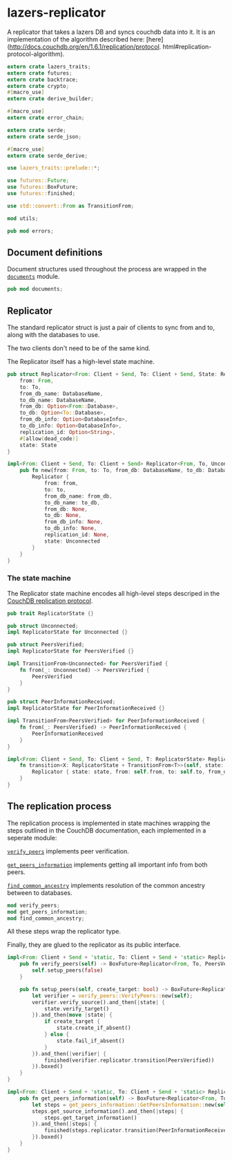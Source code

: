 # lazers-replicator

A replicator that takes a lazers DB and syncs couchdb data into it. It is
an implementation of the algorithm described here:
[here](http://docs.couchdb.org/en/1.6.1/replication/protocol.
html#replication-protocol-algorithm).

```rust
extern crate lazers_traits;
extern crate futures;
extern crate backtrace;
extern crate crypto;
#[macro_use]
extern crate derive_builder;

#[macro_use]
extern crate error_chain;

extern crate serde;
extern crate serde_json;

#[macro_use]
extern crate serde_derive;

use lazers_traits::prelude::*;

use futures::Future;
use futures::BoxFuture;
use futures::finished;

use std::convert::From as TransitionFrom;

mod utils;

pub mod errors;
```

## Document definitions

Document structures used throughout the process are wrapped in the [`documents`](/lazers-replicator/src/documents) module.

```rust
pub mod documents;
```

## Replicator

The standard replicator struct is just a pair of clients to sync from and to, along with the databases to use.

The two clients don't need to be of the same kind.

The Replicator itself has a high-level state machine.

```rust
pub struct Replicator<From: Client + Send, To: Client + Send, State: ReplicatorState> {
    from: From,
    to: To,
    from_db_name: DatabaseName,
    to_db_name: DatabaseName,
    from_db: Option<From::Database>,
    to_db: Option<To::Database>,
    from_db_info: Option<DatabaseInfo>,
    to_db_info: Option<DatabaseInfo>,
    replication_id: Option<String>,
    #[allow(dead_code)]
    state: State
}

impl<From: Client + Send, To: Client + Send> Replicator<From, To, Unconnected> {
    pub fn new(from: From, to: To, from_db: DatabaseName, to_db: DatabaseName) -> Replicator<From, To, Unconnected> {
        Replicator {
            from: from,
            to: to,
            from_db_name: from_db,
            to_db_name: to_db,
            from_db: None,
            to_db: None,
            from_db_info: None,
            to_db_info: None,
            replication_id: None,
            state: Unconnected
        }
    }
}
```

### The state machine

The Replicator state machine encodes all high-level steps descriped in the [CouchDB replication protocol](http://docs.couchdb.org/en/2.0.0/replication/protocol.html).

```rust
pub trait ReplicatorState {}

pub struct Unconnected;
impl ReplicatorState for Unconnected {}

pub struct PeersVerified;
impl ReplicatorState for PeersVerified {}

impl TransitionFrom<Unconnected> for PeersVerified {
    fn from(_: Unconnected) -> PeersVerified {
        PeersVerified
    }
}

pub struct PeerInformationReceived;
impl ReplicatorState for PeerInformationReceived {}

impl TransitionFrom<PeersVerified> for PeerInformationReceived {
    fn from(_: PeersVerified) -> PeerInformationReceived {
        PeerInformationReceived
    }
}

impl<From: Client + Send, To: Client + Send, T: ReplicatorState> Replicator<From, To, T> {
    fn transition<X: ReplicatorState + TransitionFrom<T>>(self, state: X) -> Replicator<From, To, X> {
        Replicator { state: state, from: self.from, to: self.to, from_db: self.from_db, to_db: self.to_db, from_db_name: self.from_db_name, to_db_name: self.to_db_name, from_db_info: self.from_db_info, to_db_info: self.to_db_info, replication_id: self.replication_id }
    }
}
```

## The replication process

The replication process is implemented in state machines wrapping the steps outlined in the CouchDB documentation, each implemented in a seperate module:

[`verify_peers`](/lazers-replicator/src/verify_peers) implements peer verification.

[`get_peers_information`](/lazers-replicator/src/get_peers_information) implements getting all important info from both peers.

[`find_common_ancestry`](/lazers-replicator/src/find_common_ancestry) implements resolution of the common ancestry between to databases.

```rust
mod verify_peers;
mod get_peers_information;
mod find_common_ancestry;
```

All these steps wrap the replicator type.

Finally, they are glued to the replicator as its public interface.

```rust
impl<From: Client + Send + 'static, To: Client + Send + 'static> Replicator<From, To, Unconnected> {
    pub fn verify_peers(self) -> BoxFuture<Replicator<From, To, PeersVerified>, Error> {
        self.setup_peers(false)
    }

    pub fn setup_peers(self, create_target: bool) -> BoxFuture<Replicator<From, To, PeersVerified>, Error> {
        let verifier = verify_peers::VerifyPeers::new(self);
        verifier.verify_source().and_then(|state| {
            state.verify_target()
        }).and_then(move |state| {
            if create_target {
                state.create_if_absent()
            } else {
                state.fail_if_absent()
            }
        }).and_then(|verifier| {
            finished(verifier.replicator.transition(PeersVerified))
        }).boxed()
    }
}

impl<From: Client + Send + 'static, To: Client + Send + 'static> Replicator<From, To, PeersVerified> {
    pub fn get_peers_information(self) -> BoxFuture<Replicator<From, To, PeerInformationReceived>, Error> {
        let steps = get_peers_information::GetPeersInformation::new(self);
        steps.get_source_information().and_then(|steps| {
            steps.get_target_information()
        }).and_then(|steps| {
            finished(steps.replicator.transition(PeerInformationReceived))
        }).boxed()
    }
}
```
